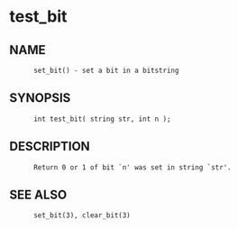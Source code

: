 # test_bit
## NAME
          set_bit() - set a bit in a bitstring

## SYNOPSIS
          int test_bit( string str, int n );

## DESCRIPTION
          Return 0 or 1 of bit `n' was set in string `str'.

## SEE ALSO
          set_bit(3), clear_bit(3)
